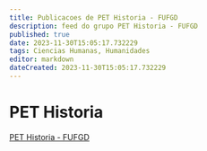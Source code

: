 ```yaml
---
title: Publicacoes de PET Historia - FUFGD 
description: feed do grupo PET Historia - FUFGD
published: true
date: 2023-11-30T15:05:17.732229
tags: Ciencias Humanas, Humanidades
editor: markdown
dateCreated: 2023-11-30T15:05:17.732229
---
```


# PET Historia
[PET Historia - FUFGD](/grupo/178PETHistoriaFUFGD)